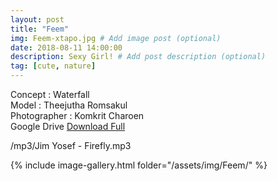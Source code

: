 ```yaml
---
layout: post
title: "Feem"
img: Feem-xtapo.jpg # Add image post (optional)
date: 2018-08-11 14:00:00
description: Sexy Girl! # Add post description (optional)
tag: [cute, nature]
---
```

Concept : Waterfall    
Model : Theejutha Romsakul    
Photographer : Komkrit Charoen   
Google Drive [Download Full](http://gestyy.com/e0GrO5)              

/mp3/Jim Yosef - Firefly.mp3

{% include image-gallery.html folder="/assets/img/Feem/" %}
